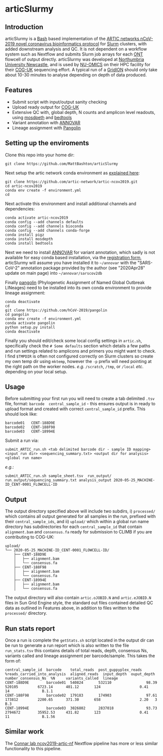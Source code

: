 # articSlurmy

## Introduction
articSlurmy is a [Bash](https://www.gnu.org/software/bash/) based implementation of the [ARTIC networks nCoV-2019 novel coronavirus bioinformatics protocol](https://artic.network/ncov-2019/ncov2019-bioinformatics-sop.html) for [Slurm](https://slurm.schedmd.com/documentation.html) clusters, with added downstream analysis and QC. It is not dependent on a workflow system such as Nextflow and submits Slurm job arrays for each [ONT](https://nanoporetech.com/) flowcell of output directly.  articSlurmy was developed at [Northumbria University Newcastle](https://www.northumbria.ac.uk/), and is used by [NU-OMICS](https://www.northumbria.ac.uk/business-services/engage-with-us/research/nu-omics/) on their HPC facility for their [COG-UK](https://www.cogconsortium.uk/) sequencing effort. A typical run of a [GridION](https://nanoporetech.com/products/gridion) should only take about 10-30 minutes to analyse depending on depth of data produced.


## Features

* Submit script with input/output sanity checking
* Upload ready output for [COG-UK](https://www.cogconsortium.uk/)
* Extensive QC with, global depth, N counts and amplicon level readouts, using [mosdpeth](https://github.com/brentp/mosdepth) and [bedtools](https://bedtools.readthedocs.io/en/latest/)
* Variant annotation with [ANNOVAR](https://doc-openbio.readthedocs.io/projects/annovar/en/latest/)
* Lineage assignment with [Pangolin](https://github.com/hCoV-2019/pangolin)


## Setting up the enviroments
Clone this repo into your home dir:

`git clone https://github.com/MattBashton/articSlurmy`

Next setup the artic network conda environment as [explained here](https://artic.network/ncov-2019/ncov2019-bioinformatics-sop.html):

```
git clone https://github.com/artic-network/artic-ncov2019.git
cd artic-ncov2019
conda env create -f environment.yml
cd
```

Next activate this environment and install additional channels and dependencies:

```
conda activate artic-ncov2019
conda config --add channels defaults
conda config --add channels bioconda
conda config --add channels conda-forge
conda install pigz
conda install mosdepth
conda install bedtools
```

Next we need to install [ANNOVAR](https://annovar.openbioinformatics.org/en/latest/) for variant annotation, which sadly is not available for easy conda based installation, via the [registration form](https://www.openbioinformatics.org/annovar/annovar_download_form.php), articSlurmy will assume you have installed it to `~/annovar` with the "SARS-CoV-2" annotation package provided by the author (see "2020Apr28" update on main page) into `~/annovar/sarscov2db`

Finally [pangolin](https://github.com/hCoV-2019/pangolin) (Phylogenetic Assignment of Named Global Outbreak LINeages) need to be installed into its own conda environment to provide lineage assignment:

```
conda deactivate
cd
git clone https://github.com/hCoV-2019/pangolin
cd pangolin
conda env create -f environment.yml
conda activate pangolin
python setup.py install
conda deactivate
```

Finally you should edit/check some local config settings in `artic.sh`, specifically check the `# Some defaults` section which details a few paths and run settings related to amplicons and primers you might want to check. I find `$TMPDIR` is often not configured correctly on Slurm clusters so create my own temp dir using `mktemp`, however the `-p` prefix will need pointing at the right path on the worker nodes. _e_._g_. `/scratch`, `/tmp`, or `/local` _etc_. depending on your local setup.

## Usage

Before submitting your first run you will need to create a tab delimited `.tsv` file, format: `barcode  central_sample_id` - this ensures output is in ready to upload format and created with correct `central_sample_id` prefix. This should look like:

```
barcode01	CENT-188D9E
barcode02	CENT-188F98
barcode03	CENT-18994E
```

Submit a run via:

`submit_ARTIC_run.sh <tab delimited barcode dir - sample ID mapping> <input run dir> <sequencing_summary.txt> <output dir for analysis> <global run name>`

_e_._g_.:

`submit_ARTIC_run.sh sample_sheet.tsv  run_output/ run_output/sequencing_summary.txt analysis_output 2020-05-25_MACHINE-ID_CENT-0001_FLOWCELL-ID`

## Output

The output directory specified above will include two subdirs, i) `processed/` which contains all output generated for all samples in the run, prefixed with their `central_sample_ids`, and ii) `upload/` which within a global run name directory has subdirectories for each `central_sample_id` that contain `alignment.bam` and `consensus.fa` ready for submission to CLIMB if you are contributing to COG-UK:

```
upload/
└── 2020-05-25_MACHINE-ID_CENT-0001_FLOWCELL-ID/
    ├── CENT-188D9E
    │   ├── alignment.bam
    │   └── consensus.fa
    ├── CENT-188F98
    │   ├── alignment.bam
    │   └── consensus.fa
    ├── CENT-18994E
    │   ├── alignment.bam
    │   └── consensus.fa
```

The output directory will also contain `artic.oJOBID.N` and `artic.eJOBID.N` files in Sun Grid Engine style, the standard out files contained detailed QC data as outlined in Features above, in addition to files written to the `processed/` directory.

## Run stats report
Once a run is complete the `getStats.sh` script located in the output dir can be run to generate a run report which is also written to the file `run_stats.tsv` this contains details of total reads, depth, consensus Ns, variants called and lineage assignment per barcode/sample.  This takes the form of:

```
central_sample_id  barcode    total_reads  post_guppyplex_reads  %reads_carried_into_analysis  aligned_reads  input_depth  ouput_depth  number_consensus_Ns  %N     variants_called  lineage
CENT-188D9E        barcode01  540824       532110                98.39                         520105         6723.14      401.12       124                  0.41   14               B.1.1
CENT-188F98        barcode02  179183       174903                97.61                         173812         2200.65      371.30       658                  2.20   3                B.3
CENT-18994E        barcode03  3026802      2837018               93.73                         2794672        35952.53     431.82       123                  0.41   11               B.1.56
```

## Similar work
The [Connar lab ncov2019-artic-nf](https://github.com/connor-lab/ncov2019-artic-nf) Nextflow pipeline has more or less similar functionality to this pipeline.
